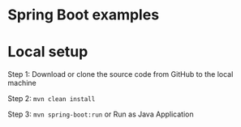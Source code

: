 # Spring Boot examples

# Local setup

Step 1: Download or clone the source code from GitHub to the local machine

Step 2:  ```mvn clean install```

Step 3:  ```mvn spring-boot:run``` or Run as Java Application


